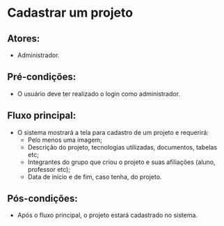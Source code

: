 # Cadastrar um projeto

## Atores:
- Administrador.

## Pré-condições:
- O usuário deve ter realizado o login como administrador.

## Fluxo principal:
- O sistema mostrará a tela para cadastro de um projeto e requerirá:
  - Pelo menos uma imagem;
  - Descrição do projeto, tecnologias utilizadas, documentos, tabelas etc;
  - Integrantes do grupo que criou o projeto e suas afiliações (aluno, professor etc);
  - Data de início e de fim, caso tenha, do projeto.

## Pós-condições:
- Após o fluxo principal, o projeto estará cadastrado no sistema.
